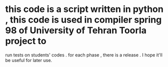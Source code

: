 # this code is a script written in python , this code is used in compiler spring 98 of University of Tehran Toorla project to
run tests on students' codes . for each phase , there is a release . I hope it'll be useful for later use. 
